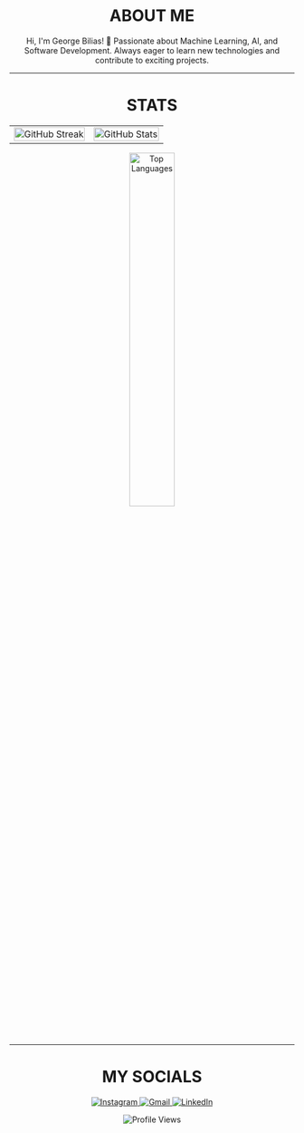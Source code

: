 <!-- ABOUT ME -->
<h1 align="center">ABOUT ME</h1>

<p align="center">
Hi, I'm George Bilias! 👋  
Passionate about Machine Learning, AI, and Software Development.  
Always eager to learn new technologies and contribute to exciting projects.
</p>

---

<h1 align="center">STATS</h1>

<!-- STATS IN TABLE FOR PERFECT SIZE MATCHING -->
<table align="center" cellspacing="0" cellpadding="0">
  <tr>
    <td align="center" style="border: none;">
      <a href="https://git.io/streak-stats">
        <img src="https://github-readme-streak-stats.herokuapp.com?user=GeorgeBilias&theme=github-dark-blue&date_format=j%20M%5B%20Y%5D" width="100%" alt="GitHub Streak"/>
      </a>
    </td>
    <td align="center">
      <a href="https://github.com/anuraghazra/github-readme-stats">
        <img src="https://github-readme-stats.vercel.app/api?username=GeorgeBilias&show_icons=true&theme=github_dark" width="100%" alt="GitHub Stats"/>
      </a>
    </td>
  </tr>
</table>

<!-- THIRD STATS BANNER CENTERED BELOW -->
<p align="center">
  <a href="https://github.com/anuraghazra/github-readme-stats">
    <img src="https://github-readme-stats.vercel.app/api/top-langs/?username=GeorgeBilias&langs_count=6&layout=donut-vertical&title_color=FF5A5F&text_color=E5DFFF&bg_color=00000000&hide_border=true&hide_title=true&exclude_repo=machine-learning-3,Exploring-Why-Civil-Resistance-Works,Machine-Learning_1,AI-Project-2" width="40%" alt="Top Languages"/>
  </a>
</p>

---

<h1 align="center">MY SOCIALS</h1>

<p align="center">
  <a href="https://www.instagram.com/_georgebi_/">
    <img src="https://img.shields.io/badge/Instagram-E4405F?style=for-the-badge&logo=instagram&logoColor=white" alt="Instagram"/>
  </a>
  <a href="mailto:georgebiliasgr@gmail.com">
    <img src="https://img.shields.io/badge/Gmail-D14836?style=for-the-badge&logo=gmail&logoColor=white" alt="Gmail"/>
  </a>
  <a href="https://www.linkedin.com/in/george-bilias-02/">
    <img src="https://img.shields.io/badge/LinkedIn-0077B5?style=for-the-badge&logo=linkedin&logoColor=white" alt="LinkedIn"/>
  </a>
</p>

<!-- PROFILE VIEWS -->
<p align="center">
  <img src="https://komarev.com/ghpvc/?username=GeorgeBilias&color=blue" alt="Profile Views" title="Profile Views"/>
</p>
